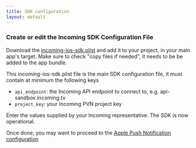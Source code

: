 ```yaml
---
title: SDK configuration
layout: default 
---
```


### Create or edit the Incoming SDK Configuration File ###


Download the [incoming-ios-sdk.plist](./incoming-ios-sdk.plist) and add it to your project, in your main app's target. Make sure to check "copy files if needed", it needs to be be added to the app bundle. 

This incoming-ios-sdk.plist file is the main SDK configuration file, it must contain at minimum the following keys

 * `api_endpoint`: the Incoming API endpoint to connect to, e.g. api-sandbox.incoming.tv
 * `project_key`: your Incoming PVN project key

Enter the values supplied by your Incoming representative. The SDK is now operational.




Once done, you may want to proceed to the [Apple Push Notification configuration](./apns.html)